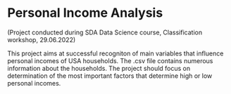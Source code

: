 # Personal Income Analysis
(Project conducted during SDA Data Science course, Classification workshop, 29.06.2022)

This project aims at successful recogniton of main variables that influence personal incomes of USA households.
The .csv file contains numerous information about the households. The project should focus on determination of the most important factors that determine high or low personal incomes.
